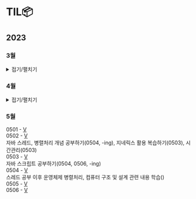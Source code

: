 # TIL📦

## 2023
### 3월
<details>
<summary>접기/펼치기</summary>
0323 - <a href = "./03/0323/0323.md">V</a><br>
0324 - <a href = "./03/0324/0324.md">V</a><br>
추상클래스, 인터페이스, 자바 문법 복습(0330)<br>
0325 - <a href = "./03/0325/0325.md">V</a><br>
0326 - <a href = "./03/0326/0326.md">V</a><br>
C enum 복습(0327), 자료구조 Ch14. 그래프 복습(0327) <br>
0327 - <a href = "./03/0327/0327.md">V</a><br>
mysql 1~10강 정리 후 관련 문제 풀기(0420), 데이터베이스 개념 정규화까지 끝내기(0402)<br>
0328 - <a href = "./03/0328/0328.md">V</a><br>
0329 - <a href = "./03/0329/0329.md">V</a><br>
0330- <a href = "./03/0330/0330.md">V</a><br>
0331 - <a href = "./03/0331/0331.md">V</a><br>

### 3월 정리⌛️
정보처리기사 실기(~UML), 자바 복습, 열혈 자료구조 1회독, mysql 기초, 데이터베이스 개념(~정규화 전까지)<br>
프론트(html/css/javascript)기초 시작, 알고리즘(로버트세지윅) 시작, PS(백준 기초 알고리즘 8문제)<br>
객체지향의 사실과 오해 1회독, UML 기초와 응용(~유스케이스 다이어그램), 블로그 포스팅용 문서화 작업...<br>

### 4월 우선순위🎯
1. 정보처리기사 실기(4/23) 합격
2. PS 하루 한 문제
3. 알고리즘(로버트세지윅) 강의 + 책 1회독
4. 영어 회화 유창할 정도로 연습
5. sql, 데이터베이스 개념  끝내기

</details>

### 4월
<details>
<summary>접기/펼치기</summary>
0401 - <a href="./04/0401/0401.md">V</a><br>
0402 - <a href="./04/0402/0402.md">V</a><br>
0403 - <a href="./04/0403/0403.md">V</a><br>
하루 3 문제 이상 해결하기(0411)<br>
0404 - <a href="./04/0404/0404.md">V</a><br>
0405 - <a href="./04/0405/0405.md">V</a><br>
0406 - <a href="./04/0406/0406.md">V</a><br>
0407 - <a href="./04/0407/0407.md">V</a><br>
0408 - <a href="./04/0408/0408.md">V</a><br>
0409 - <a href="./04/0409/0409.md">V</a><br>
0410 - <a href="./04/0410/0410.md">V</a><br>
0411 - <a href="./04/0411/0411.md">V</a><br>
0412 - <a href="./04/0412/0412.md">V</a><br>
0413 - <a href="./04/0413/0413.md">V</a><br>
0414 - <a href="./04/0414/0414.md">V</a><br>
0415 - <a href="./04/0415/0415.md">V</a><br>
비트 연산 공부하기, 유클리드 호제법, binary\_gcd 복습(0428)<br>
0416 - <a href="./04/0416/0416.md">V</a><br>
정보처리기사 실기 하루종일 공부(0422-23), 자바, 파이썬 복습 정처기 ps(0417)<br>
0417 - <a href="./04/0417/0417.md">V</a><br>
정처기 sql, 데이터베이스 파트 끝내기(0420)<br>
0418 - <a href="./04/0418/0418.md">V</a><br>
0419 - <a href="./04/0419/0419.md">V</a><br>
0420 - <a href="./04/0420_21_22/0420.md">V</a><br>
시나공 정처기 실기 1권 중요파트 위주로 3회독, 실기 2권 11장 응용 SW기초 기술파트 2회독(0422-23)<br>
0421 - <a href="./04/0420_21_22/0420.md">V</a><br>
0422 - <a href="./04/0420_21_22/0420.md">V</a><br>
0423 - <a href="./04/0423/0423.md">V</a><br>
독학사 데이터베이스 교재 개념 끝내기(0424,25,28), 프로그래머스 SQL문제 풀기(0423)<br>
관계대수, 관계해석, 정규화 등 주요 개념 정리하기(0424,25,28)<br>
0424 - <a href="./04/0424/0424.md">V</a><br>
0425 - <a href="./04/0425/0425.md">V</a><br>
객체지향의 사실과 오해 문서화 시작하기(0429), 자료구조 큐, 트리, 우선순위 큐와 힙까지 복습하기(0428)<br> 
순열과 조합 개념 확실히 잡기(0503)<br>
0426 - <a href="./04/0426/0426.md">V</a><br>
0427 - <a href="./04/0427/0427.md">V</a><br>
0428 - <a href="./04/0428/0428.md">V</a><br>
0429 - <a href="./04/0429/0429.md">V</a><br>
0430 - <a href="./04/0430/0430.md">V</a><br>

### 4월 결과🎯
1. ~~정보처리기사 실기(4/23) 합격~~ -> 🎯가채점 결과 합격
2. ~~PS 하루 한 문제~~ -> 🎯백준 41문제, 프로그래머스 SQL 9문제
3. 알고리즘(로버트세지윅) 강의 + 책 1회독 -> ⛹🏻‍♂️Pivot. 자바 중급 활용 + 빈출 알고리즘 PS 수월하게 한 다음 이론 공부하기
4. 영어 회화 유창할 정도로 연습 -> 🚴🏻‍♂️꾸준히. 독학사 영어 80 이상, 토익 950 이상, 토스 레벨8 목표로 지속적으로.
5. ~~sql, 데이터베이스 개념 끝내기~~ -> 🎯정보처리기사 데이터베이스, 독학사 데이터베이스, 유데미 강의 학습, SQL 문제풀이

### 4월 정리⌛️
정보처리기사 실기 학습 및 취득<br>
데이터베이스 개념 학습 및 SQL 활용, 자료구조 복습<br> 
PS(50문제) - 구현, 수학(유클리드 호제법, 에라토스테네스의 체, 비트 연산, 스테인 알고리즘, 부분합), 투 포인터<br> 
다이나믹 프로그래밍 개념 학습<br>

### 4월 독서📖
(객체 지향 설계와 분석을 위한) UML 기초와 응용 - 한정수, 김귀정<br>
(스프링 입문을 위한) 자바 객체 지향의 원리와 이해 - 김종민<br> 
린치핀 : 누구도 대체할 수 없는 존재 - 세스 고딘<br> 
1만 시간의 재발견 : 노력은 왜 우리를 배신하는가 - 안데르스 에릭슨, 로버트 풀<br> 
소프트웨어 장인 : 프로페셔널리즘/실용주의/자부심 - 산드로 만쿠소<br>
포지셔닝 : 인류 불변의 마케팅 클래식 - 잭 트라우스, 앨 리스<br>

### 5월 우선순위🎯
1.	자바 실력 키우기 (모던 자바 인 액션, 오브젝트, 좋은 코드 나쁜 코드)
2.	디버깅, TDD 과정 익히기(디버거 사용법, 블랙박스 테스트, TDD 학습)
3.	통합컴퓨터 시스템(독학사, 컴퓨터 구조 및 설계, 운영체제, 전자계산기 조직 응용 기사)
4.	통합 프로그래밍(독학사), PS 꾸준히, C++만 별도로 학습
5.	SQLD 공부(데이터베이스 복습, 6월 초 시험 목표)
6.	영어(영단기 신토익 RC 20일 문법) + LC Part2 집중 연습
7.	C로 기초 알고리즘 학습(자료구조 복습, 다이나믹 프로그래밍, 브루트포스, DFS, BFS)
8.	Rosen의 이산수학(1. 논리와 증명, 2. 집합, 함수, 수열, 수열의 합, 행렬 3. 알고리즘)

</details>

### 5월
0501 - <a href="./05/0501/0501.md">V</a><br>
0502 - <a href="./05/0502/0502.md">V</a><br>
자바 스레드, 병렬처리 개념 공부하기(0504, -ing), 지네릭스 활용 복습하기(0503), 시간관리(0503)<br>
0503 - <a href="./05/0503/0503.md">V</a><br>
자바 스크립트 공부하기(0504, 0506, -ing)<br>
0504 - <a href="./05/0504/0504.md">V</a><br>
스레드 공부 이후 운영체제 병렬처리, 컴퓨터 구조 및 설계 관련 내용 학습()<br>
0505 - <a href="./05/0505/0505.md">V</a><br>
0506 - <a href="./05/0506/0506.md">V</a><br>
